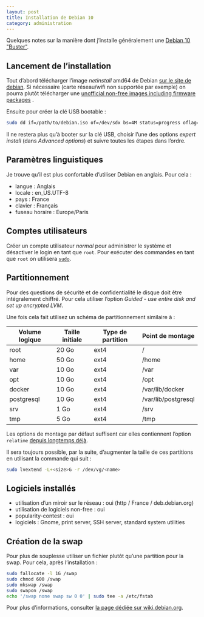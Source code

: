 ```yaml
---
layout: post
title: Installation de Debian 10
category: administration
---
```


Quelques notes sur la manière dont j’installe généralement
une [Debian 10 "Buster"](https://www.debian.org/News/2019/20190706).

## Lancement de l’installation

Tout d’abord télécharger l’image _netinstall_ amd64 de
Debian [sur le site de debian](https://www.debian.org/distrib/netinst). Si nécessaire (carte réseau/wifi non supportée
par exemple) on pourra plutôt télécharger une
[unofficial non-free images including firmware packages](https://cdimage.debian.org/cdimage/unofficial/non-free/cd-including-firmware/)
.

Ensuite pour créer la clé USB bootable :

```bash
sudo dd if=/path/to/debian.iso of=/dev/sdx bs=4M status=progress oflag=sync
```

Il ne restera plus qu’à booter sur la clé USB, choisir l’une des options _expert install_ (dans
_Advanced options_) et suivre toutes les étapes dans l’ordre.

## Paramètres linguistiques

Je trouve qu’il est plus confortable d’utiliser Debian en anglais. Pour cela :

- langue : Anglais
- locale : en_US.UTF-8
- pays : France
- clavier : Français
- fuseau horaire : Europe/Paris

## Comptes utilisateurs

Créer un compte utilisateur _normal_ pour administrer le système et désactiver le login en tant que
`root`. Pour exécuter des commandes en tant que `root` on utilisera [`sudo`](https://wikipedia.org/wiki/Sudo).

## Partitionnement

Pour des questions de sécurité et de confidentialité le disque doit être intégralement chiffré. Pour cela utiliser
l’option _Guided - use entire disk and set up encrypted LVM_.

Une fois cela fait utilisez un schéma de partitionnement similaire à :

| Volume logique | Taille initiale | Type de partition | Point de montage    |
| -------------- | --------------- | ----------------- | ------------------- |
| root           | 20 Go           | ext4              | /                   |
| home           | 50 Go           | ext4              | /home               |
| var            | 10 Go           | ext4              | /var                |
| opt            | 10 Go           | ext4              | /opt                |
| docker         | 10 Go           | ext4              | /var/lib/docker     |
| postgresql     | 10 Go           | ext4              | /var/lib/postgresql |
| srv            | 1 Go            | ext4              | /srv                |
| tmp            | 5 Go            | ext4              | /tmp                |

Les options de montage par défaut suffisent car elles contiennent
l’option `relatime` [depuis longtemps déjà](https://unix.stackexchange.com/questions/17844/when-was-relatime-made-the-default).

Il sera toujours possible, par la suite, d’augmenter la taille de ces partitions en utilisant la commande qui suit :

```bash
sudo lvextend -L+<size>G -r /dev/vg/<name>
```

## Logiciels installés

- utilisation d’un miroir sur le réseau : oui (http / France / deb.debian.org)
- utilisation de logiciels non-free : oui
- popularity-contest : oui
- logiciels : Gnome, print server, SSH server, standard system utilities

## Création de la swap

Pour plus de souplesse utiliser un fichier plutôt qu’une partition pour la swap. Pour cela, après l’installation :

```bash
sudo fallocate -l 1G /swap
sudo chmod 600 /swap
sudo mkswap /swap
sudo swapon /swap
echo '/swap none swap sw 0 0' | sudo tee -a /etc/fstab
```

Pour plus d’informations, consulter [la page dédiée sur wiki.debian.org](https://wiki.debian.org/Swap).
